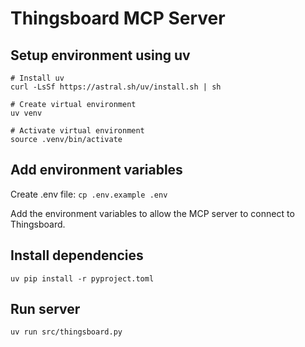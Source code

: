 # Thingsboard MCP Server

## Setup environment using uv

```
# Install uv
curl -LsSf https://astral.sh/uv/install.sh | sh

# Create virtual environment
uv venv

# Activate virtual environment
source .venv/bin/activate
```

## Add environment variables

Create .env file: `cp .env.example .env`

Add the environment variables to allow the MCP server to connect to Thingsboard.


## Install dependencies
```
uv pip install -r pyproject.toml
```

## Run server
```
uv run src/thingsboard.py
```
